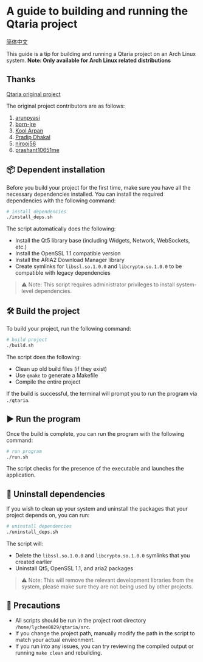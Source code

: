 # A guide to building and running the Qtaria project

[简体中文](https://github.com/Lychee0829/qtaria/blob/master/cnreadme.md)

This guide is a tip for building and running a Qtaria project on an Arch Linux system. **Note: Only available for Arch Linux related distributions**

## Thanks

[Qtaria original project](https://github.com/manox14/qtaria)

The original project contributors are as follows:

1.  [arunpyasi](https://github.com/openarun)
2.  [born-jre](https://github.com/born-jre)
3.  [Kool Arpan](https://github.com/kooolarpan)
4.  [Pradip Dhakal](https://github.com/pradip001)
5.  [nirooj56](https://github.com/nirooj56)
6.  [prashant10651me](https://github.com/prashant10651me)

## 📦 Dependent installation

Before you build your project for the first time, make sure you have all the necessary dependencies installed. You can install the required dependencies with the following command:

```bash
# install dependencies
./install_deps.sh
```

The script automatically does the following:

*   Install the Qt5 library base (including Widgets, Network, WebSockets, etc.)
*   Install the OpenSSL 1.1 compatible version
*   Install the ARIA2 Download Manager library
*   Create symlinks for `libssl.so.1.0.0` and `libcrypto.so.1.0.0` to be compatible with legacy dependencies

> ⚠️ Note: This script requires administrator privileges to install system-level dependencies.

## 🛠️ Build the project

To build your project, run the following command:

```bash
# build project
./build.sh
```

The script does the following:

*   Clean up old build files (if they exist)
*   Use `qmake` to generate a Makefile
*   Compile the entire project

If the build is successful, the terminal will prompt you to run the program via `./qtaria`.

## ▶️ Run the program

Once the build is complete, you can run the program with the following command:

```bash
# run program
./run.sh
```

The script checks for the presence of the executable and launches the application.

## 🔧 Uninstall dependencies

If you wish to clean up your system and uninstall the packages that your project depends on, you can run:

```bash
# uninstall dependencies
./uninstall_deps.sh
```

The script will:

*   Delete the `libssl.so.1.0.0` and `libcrypto.so.1.0.0` symlinks that you created earlier
*   Uninstall Qt5, OpenSSL 1.1, and aria2 packages

> ⚠️ Note: This will remove the relevant development libraries from the system, please make sure they are not being used by other projects.

## 📝 Precautions

*   All scripts should be run in the project root directory `/home/lychee0829/qtaria/src`.
*   If you change the project path, manually modify the path in the script to match your actual environment.
*   If you run into any issues, you can try reviewing the compiled output or running `make clean` and rebuilding.
